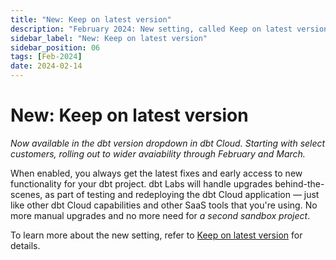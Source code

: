 ```yaml
---
title: "New: Keep on latest version"
description: "February 2024: New setting, called Keep on latest version, that allows dbt Labs to handle version upgrades for you."
sidebar_label: "New: Keep on latest version"
sidebar_position: 06
tags: [Feb-2024]
date: 2024-02-14
---
```


# New: Keep on latest version <Lifecycle status='beta' />

_Now available in the dbt version dropdown in dbt Cloud. Starting with select customers, rolling out to wider avaiability through February and March._

When enabled, you always get the latest fixes and early access to new functionality for your dbt project. dbt Labs will handle upgrades behind-the-scenes, as part of testing and redeploying the dbt Cloud application &mdash; just like other dbt Cloud capabilities and other SaaS tools that you're using. No more manual upgrades and no more need for _a second sandbox project_. 

To learn more about the new setting, refer to [Keep on latest version](/docs/dbt-versions/upgrade-core-in-cloud#keep-on-latest-version) for details. 

<Lightbox src="/img/docs/dbt-cloud/cloud-configuring-dbt-cloud/choosing-dbt-version/example-environment-settings.png" width="90%" title="Example of the Keep on latest version setting"/>

